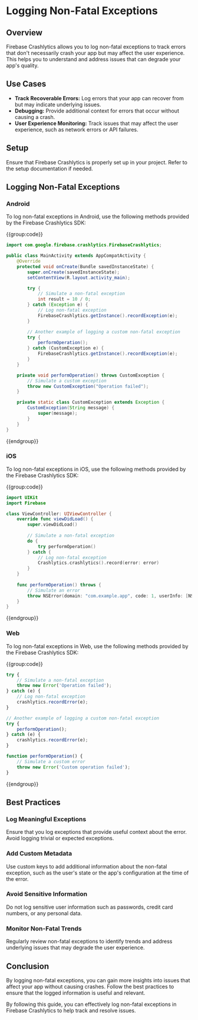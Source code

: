 # Logging Non-Fatal Exceptions

## Overview
Firebase Crashlytics allows you to log non-fatal exceptions to track errors that don't necessarily crash your app but may affect the user experience. This helps you to understand and address issues that can degrade your app's quality.

## Use Cases
- **Track Recoverable Errors:** Log errors that your app can recover from but may indicate underlying issues.
- **Debugging:** Provide additional context for errors that occur without causing a crash.
- **User Experience Monitoring:** Track issues that may affect the user experience, such as network errors or API failures.

## Setup
Ensure that Firebase Crashlytics is properly set up in your project. Refer to the setup documentation if needed.

## Logging Non-Fatal Exceptions

### Android

To log non-fatal exceptions in Android, use the following methods provided by the Firebase Crashlytics SDK:

{{group:code}}

```java [MainActivity.java]
import com.google.firebase.crashlytics.FirebaseCrashlytics;

public class MainActivity extends AppCompatActivity {
    @Override
    protected void onCreate(Bundle savedInstanceState) {
        super.onCreate(savedInstanceState);
        setContentView(R.layout.activity_main);

        try {
            // Simulate a non-fatal exception
            int result = 10 / 0;
        } catch (Exception e) {
            // Log non-fatal exception
            FirebaseCrashlytics.getInstance().recordException(e);
        }

        // Another example of logging a custom non-fatal exception
        try {
            performOperation();
        } catch (CustomException e) {
            FirebaseCrashlytics.getInstance().recordException(e);
        }
    }

    private void performOperation() throws CustomException {
        // Simulate a custom exception
        throw new CustomException("Operation failed");
    }

    private static class CustomException extends Exception {
        CustomException(String message) {
            super(message);
        }
    }
}
```

{{endgroup}}

### iOS

To log non-fatal exceptions in iOS, use the following methods provided by the Firebase Crashlytics SDK:

{{group:code}}

```swift [ViewController.swift]
import UIKit
import Firebase

class ViewController: UIViewController {
    override func viewDidLoad() {
        super.viewDidLoad()
        
        // Simulate a non-fatal exception
        do {
            try performOperation()
        } catch {
            // Log non-fatal exception
            Crashlytics.crashlytics().record(error: error)
        }
    }
    
    func performOperation() throws {
        // Simulate an error
        throw NSError(domain: "com.example.app", code: 1, userInfo: [NSLocalizedDescriptionKey: "Operation failed"])
    }
}
```

{{endgroup}}

### Web

To log non-fatal exceptions in Web, use the following methods provided by the Firebase Crashlytics SDK:

{{group:code}}

```javascript [app.js]
try {
    // Simulate a non-fatal exception
    throw new Error('Operation failed');
} catch (e) {
    // Log non-fatal exception
    crashlytics.recordError(e);
}

// Another example of logging a custom non-fatal exception
try {
    performOperation();
} catch (e) {
    crashlytics.recordError(e);
}

function performOperation() {
    // Simulate a custom error
    throw new Error('Custom operation failed');
}
```

{{endgroup}}

## Best Practices

### Log Meaningful Exceptions
Ensure that you log exceptions that provide useful context about the error. Avoid logging trivial or expected exceptions.

### Add Custom Metadata
Use custom keys to add additional information about the non-fatal exception, such as the user's state or the app's configuration at the time of the error.

### Avoid Sensitive Information
Do not log sensitive user information such as passwords, credit card numbers, or any personal data.

### Monitor Non-Fatal Trends
Regularly review non-fatal exceptions to identify trends and address underlying issues that may degrade the user experience.

## Conclusion
By logging non-fatal exceptions, you can gain more insights into issues that affect your app without causing crashes. Follow the best practices to ensure that the logged information is useful and relevant.

By following this guide, you can effectively log non-fatal exceptions in Firebase Crashlytics to help track and resolve issues.
